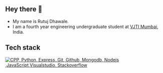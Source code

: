 ## Hey there 👋

<!--
**killjoycircuit/killjoycircuit** is a ✨ _special_ ✨ repository because its `README.md` (this file) appears on your GitHub profile.

Here are some ideas to get you started:.
-->
- My name is Rutuj Dhawale.
- I am a fourth year engineering undergraduate student at [VJTI Mumbai](https://vjti.ac.in/), India.

## Tech stack

[![CPP, Python, Express, Git, Github, Mongodb, Nodejs ,JavaScript,Visualstudio, Stackoverflow](https://skillicons.dev/icons?i=cpp,py,express,git,github,mongodb,nodejs,js,visualstudio,stackoverflow&perline=10)](https://skillicons.dev)

